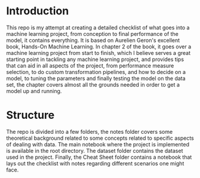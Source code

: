 # Introduction
This repo is my attempt at creating a detailed checklist of what goes into a machine learning project, from conception to final performance of the model, it contains everything. It is based on Aurelien Geron's excellent book, Hands-On Machine Learning. In chapter 2 of the book, it goes over a machine learning project from start to finish, which I believe serves a great starting point in tackling any machine learning project, and provides tips that can aid in all aspects of the project, from performance measure selection, to do custom transformation pipelines, and how to decide on a model, to tuning the parameters and finally testing the model on the data set, the chapter covers almost all the grounds needed in order to get a model up and running.

# Structure
The repo is divided into a few folders, the notes folder covers some theoretical background related to some concepts related to specific aspects of dealing with data. The main notebook where the project is implemented is available in the root directory. The dataset folder contains the dataset used in the project. Finally, the Cheat Sheet folder contains a notebook that lays out the checklist with notes regarding different scenarios one might face.
